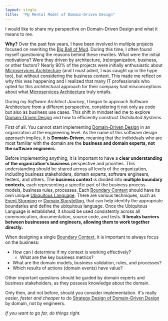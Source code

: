```yaml
---
layout: single
title:  "My Mental Model of Domain-Driven Design"
---
```

I would like to share my perspective on Domain-Driven Design and what it means to me.

**Why?** Over the past few years, I have been involved in multiple projects focused on rewriting the [Big Ball of Mud](http://www.laputan.org/mud/). During this time, I often found myself questioning the reasons behind these rewrites. What were the initial motivations? Were they driven by architecture, (re)organization, business, or other factors? Nearly 90% of the projects were initially enthusiastic about [Microservices Architecture](https://microservices.io/) (and I must admit, I was caught up in the hype too), but without considering the business context. This made me reflect on why this was happening and I realized that many IT professionals who opted for this architectural approach for their company had misconceptions about what [Microservices Architecture](https://microservices.io/) truly entails.

During my *Software Architect Journey*, I began to approach Software Architecture from a different perspective, considering it not only as code but also as business use cases. This shift in mindset led me to explore [Domain-Driven Design](https://martinfowler.com/bliki/DomainDrivenDesign.html) and how to efficiently construct *Distributed Systems*.

First of all. You cannot start implementing [Domain-Driven Design](https://martinfowler.com/bliki/DomainDrivenDesign.html) in an organization at the engineering level. As the name of this software design approach implies, it is **Domain-Driven**, meaning that the individuals who are most familiar with the domain are the **business and domain experts, not the software engineers**.

Before implementing anything, it is important to have a **clear understanding of the organization's business** perspective and priorities. This understanding should be shared across all levels of the organization, including business stakeholders, domain experts, software engineers, testers, and others. The **business context** is divided into **multiple boundary contexts**, each representing a specific part of the business process - models, business rules, processes. Each [Boundary Context](https://martinfowler.com/bliki/BoundedContext.html) should have its own unique [Ubiquitous Language](https://martinfowler.com/bliki/UbiquitousLanguage.html). There are various techniques, such as [Event Storming](https://www.eventstorming.com/) or [Domain Storytelling](https://domainstorytelling.org/), that can help identify the appropriate boundaries and define the ubiquitous language. Once the Ubiquitous Language is established, it should be used consistently across all communication, documentation, source code, and tests. **It breaks barriers between businesses and engineers, allowing them to work together directly.**

When designing a single [Boundary Context](https://martinfowler.com/bliki/BoundedContext.html), it is important to always focus on the business:

- How can I determine if my context is working effectively?
    - What are the key business metrics?
- What are the domain models, business validation, rules, and processes?
- Which results of actions (domain events) have value?

Other important questions should be guided by domain experts and business stakeholders, as they possess knowledge about the domain.

Only then, and not before, should you consider implementation. It's really *easier, faster and cheaper* to do [Strategy Design of Domain-Driven Design](https://thedomaindrivendesign.io/what-is-strategic-design/) by domain, not by engineers.

*If you want to go far, do things right.*